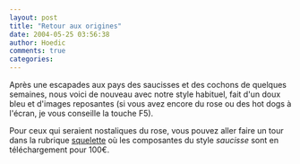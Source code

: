 ```yaml
---
layout: post
title: "Retour aux origines"
date: 2004-05-25 03:56:38
author: Hoedic
comments: true
categories: 
---
```



Après une escapades aux pays des saucisses et des cochons de quelques semaines, nous voici de nouveau avec notre style habituel, fait d'un doux bleu et d'images reposantes (si vous avez encore du rose ou des hot dogs à l'écran, je vous conseille la touche F5).

Pour ceux qui seraient nostaliques du rose, vous pouvez aller faire un tour dans la rubrique [squelette](../squelettes) où les composantes du style *saucisse* sont en téléchargement pour 100€.